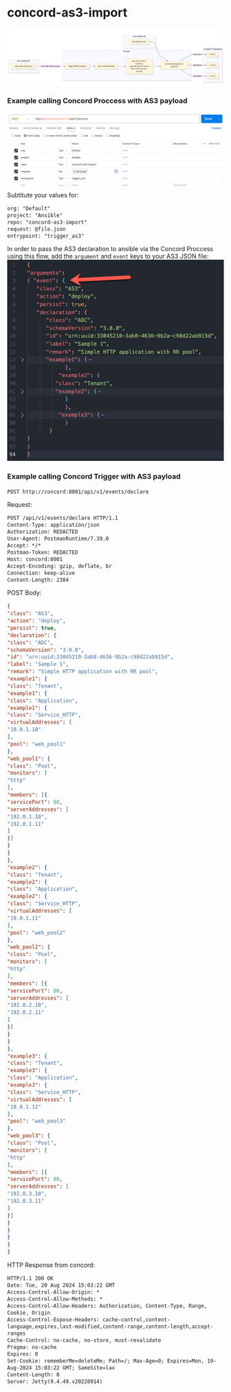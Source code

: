 # concord-as3-import

![alt text](2024-08-20_10-06-55.png)


### Example calling Concord Proccess with AS3 payload

![alt text](2024-08-26_16-43-49.png)
Subtitute your values for:
```
org: "Default"
project: "Ansible"
repo: "concord-as3-import"
request: @file.json
entrypoint: "trigger_as3"
```

In order to pass the AS3 declaration to ansible via the Concord Proccess using this flow, add the `argument` and `event` keys to your AS3 JSON file:
![alt text](2024-08-26_16-46-52.png) 

### Example calling Concord Trigger with AS3 payload

`POST http://concord:8001/api/v1/events/declare`

Request:
```
POST /api/v1/events/declare HTTP/1.1
Content-Type: application/json
Authorization: REDACTED
User-Agent: PostmanRuntime/7.39.0
Accept: */*
Postman-Token: REDACTED
Host: concord:8001
Accept-Encoding: gzip, deflate, br
Connection: keep-alive
Content-Length: 2384
```

POST Body:
```json
{
"class": "AS3",
"action": "deploy",
"persist": true,
"declaration": {
"class": "ADC",
"schemaVersion": "3.0.0",
"id": "urn:uuid:33045210-3ab8-4636-9b2a-c98d22ab915d",
"label": "Sample 1",
"remark": "Simple HTTP application with RR pool",
"example1": {
"class": "Tenant",
"example1": {
"class": "Application",
"example1": {
"class": "Service_HTTP",
"virtualAddresses": [
"10.0.1.10"
],
"pool": "web_pool1"
},
"web_pool1": {
"class": "Pool",
"monitors": [
"http"
],
"members": [{
"servicePort": 80,
"serverAddresses": [
"192.0.1.10",
"192.0.1.11"
]
}]
}
}
},
"example2": {
"class": "Tenant",
"example2": {
"class": "Application",
"example2": {
"class": "Service_HTTP",
"virtualAddresses": [
"10.0.1.11"
],
"pool": "web_pool2"
},
"web_pool2": {
"class": "Pool",
"monitors": [
"http"
],
"members": [{
"servicePort": 80,
"serverAddresses": [
"192.0.2.10",
"192.0.2.11"
]
}]
}
}
},
"example3": {
"class": "Tenant",
"example3": {
"class": "Application",
"example3": {
"class": "Service_HTTP",
"virtualAddresses": [
"10.0.1.12"
],
"pool": "web_pool3"
},
"web_pool3": {
"class": "Pool",
"monitors": [
"http"
],
"members": [{
"servicePort": 80,
"serverAddresses": [
"192.0.3.10",
"192.0.3.11"
]
}]
}
}
}
}
}
```

HTTP Response from concord:
```
HTTP/1.1 200 OK
Date: Tue, 20 Aug 2024 15:03:22 GMT
Access-Control-Allow-Origin: *
Access-Control-Allow-Methods: *
Access-Control-Allow-Headers: Authorization, Content-Type, Range, Cookie, Origin
Access-Control-Expose-Headers: cache-control,content-language,expires,last-modified,content-range,content-length,accept-ranges
Cache-Control: no-cache, no-store, must-revalidate
Pragma: no-cache
Expires: 0
Set-Cookie: rememberMe=deleteMe; Path=/; Max-Age=0; Expires=Mon, 19-Aug-2024 15:03:22 GMT; SameSite=lax
Content-Length: 0
Server: Jetty(9.4.49.v20220914)
```